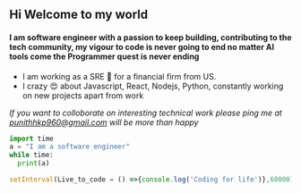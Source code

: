 ## Hi Welcome to my world ##

#### I am software engineer with a passion to keep building, contributing to the tech community, my vigour to code is never going to end no matter AI tools come the Programmer quest is never ending ####

- I am working as a SRE 🧐 for a financial firm from US. 
- I crazy 😍 about Javascript, React, Nodejs, Python, constantly working on new projects apart from work

*If you want to colloborate on interesting technical work please ping me at punithhkp960@gmail.com will be more than happy* 

```python
import time
a = "I am a software engineer"
while time:
  print(a)
```

```javascript
setInterval(Live_to_code = () =>{console.log('Coding for life')},60000);
```
<!--
**Punithhk/Punithhk** is a ✨ _special_ ✨ repository because its `README.md` (this file) appears on your GitHub profile.

Here are some ideas to get you started:

- 🔭 I’m currently working on ...
- 🌱 I’m currently learning ...
- 👯 I’m looking to collaborate on ...
- 🤔 I’m looking for help with ...
- 💬 Ask me about ...
- 📫 How to reach me: ...
- 😄 Pronouns: ...
- ⚡ Fun fact: ...
-->
